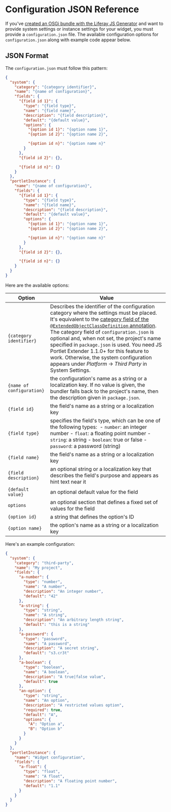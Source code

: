 # Configuration JSON Reference

If you've [created an OSGi bundle with the Liferay JS Generator](../developer-guide/creating-a-js-widget-with-the-js-generator.md) and want to provide system settings or instance settings for your widget, you must provide a `configuration.json` file. The available configuration options for `configuration.json` along with example code appear below. 

## JSON Format

The `configuration.json` must follow this pattern: 

```json
{
  "system": {
    "category": "{category identifier}",
    "name": "{name of configuration}",
    "fields": {
      "{field id 1}": {
        "type": "{field type}",
        "name": "{field name}",
        "description": "{field description}",
        "default": "{default value}",
        "options": {
          "{option id 1}": "{option name 1}",
          "{option id 2}": "{option name 2}",

          "{option id n}": "{option name n}"
        }
      },
      "{field id 2}": {},

      "{field id n}": {}
    }
  },
  "portletInstance": {
    "name": "{name of configuration}",
    "fields": {
      "{field id 1}": {
        "type": "{field type}",
        "name": "{field name}",
        "description": "{field description}",
        "default": "{default value}",
        "options": {
          "{option id 1}": "{option name 1}",
          "{option id 2}": "{option name 2}",

          "{option id n}": "{option name n}"
        }
      },
      "{field id 2}": {},

      "{field id n}": {}
    }
  }
}
```

Here are the available options: 

| Option | Value |
| --- | --- |
| `{category identifier}` | Describes the identifier of the configuration category where the settings must be placed. It's equivalent to the [category field of the `@ExtendedObjectClassDefinition` annotation](TODO:categorizing-the-configuration). The category field of `configuration.json` is optional and, when not set, the project's name specified in `package.json` is used. You need JS Portlet Extender 1.1.0+ for this feature to work. Otherwise, the system configuration appears under *Platform* &rarr; *Third Party* in System Settings. |
| `{name of configuration}` | the configuration's name as a string or a localization key. If no value is given, the bundler falls back to the project's name, then the description given in `package.json`. |
| `{field id}` | the field's name as a string or a localization key |
| `{field type}` | specifies the field's type, which can be one of the following types: &nbsp;- `number`: an integer number&nbsp;- `float`: a floating point number&nbsp;- `string`: a string&nbsp;- `boolean`: true or false&nbsp;- `password`: a password (string) |
| `{field name}` | the field's name as a string or a localization key |
| `{field description}` | an optional string or a localization key that describes the field's purpose and appears as hint text near it |
| `{default value}` | an optional default value for the field |
| `options` | an optional section that defines a fixed set of values for the field |
| `{option id}` | a string that defines the option's ID |
| `{option name}` | the option's name as a string or a localization key |

Here's an example configuration: 

```json
{
  "system": {
    "category": "third-party",
    "name": "My project",
    "fields": {
      "a-number": {
        "type": "number",
        "name": "A number",
        "description": "An integer number",
        "default": "42"
      },
      "a-string": {
        "type": "string",
        "name": "A string",
        "description": "An arbitrary length string",
        "default": "this is a string"
      },
      "a-password": {
        "type": "password",
        "name": "A password",
        "description": "A secret string",
        "default": "s3.cr3t"
      },
      "a-boolean": {
        "type": "boolean",
        "name": "A boolean",
        "description": "A true|false value",
        "default": true
      },
      "an-option": {
        "type": "string",
        "name": "An option",
        "description": "A restricted values option",
        "required": true,
        "default": "A",
        "options": {
          "A": "Option a",
          "B": "Option b"
        }
      }
    }
  },
  "portletInstance": {
    "name": "Widget configuration",
    "fields": {
      "a-float": {
        "type": "float",
        "name": "A float",
        "description": "A floating point number",
        "default": "1.1"
      }
    }
  }
}
```
